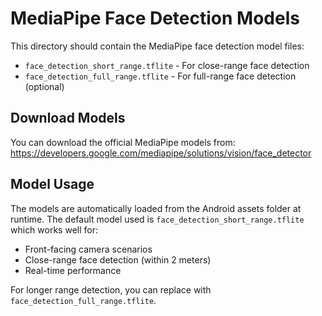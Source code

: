 # MediaPipe Face Detection Models

This directory should contain the MediaPipe face detection model files:

- `face_detection_short_range.tflite` - For close-range face detection
- `face_detection_full_range.tflite` - For full-range face detection (optional)

## Download Models

You can download the official MediaPipe models from:
https://developers.google.com/mediapipe/solutions/vision/face_detector

## Model Usage

The models are automatically loaded from the Android assets folder at runtime.
The default model used is `face_detection_short_range.tflite` which works well for:
- Front-facing camera scenarios
- Close-range face detection (within 2 meters)
- Real-time performance

For longer range detection, you can replace with `face_detection_full_range.tflite`.
